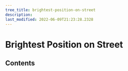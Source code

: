 ```yaml
---
tree_title: brightest-position-on-street
description: 
last_modified: 2022-06-09T21:23:28.2328
---
```


# Brightest Position on Street

## Contents
